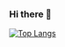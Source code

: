 ### Hi there 👋
[![Top Langs](https://github-readme-stats.vercel.app/api/top-langs/?username=farahani456&theme=radical)](https://github.com/farahani456/github-readme-stats)
<!--
**farahani456/farahani456** is a ✨ _special_ ✨ repository because its `README.md` (this file) appears on your GitHub profile.

Here are some ideas to get you started:

- 🔭 I’m currently working on ...
- 🌱 I’m currently learning ...
- 👯 I’m looking to collaborate on ...
- 🤔 I’m looking for help with ...
- 💬 Ask me about ...
- 📫 How to reach me: ...
- 😄 Pronouns: ...
- ⚡ Fun fact: ...
-->
